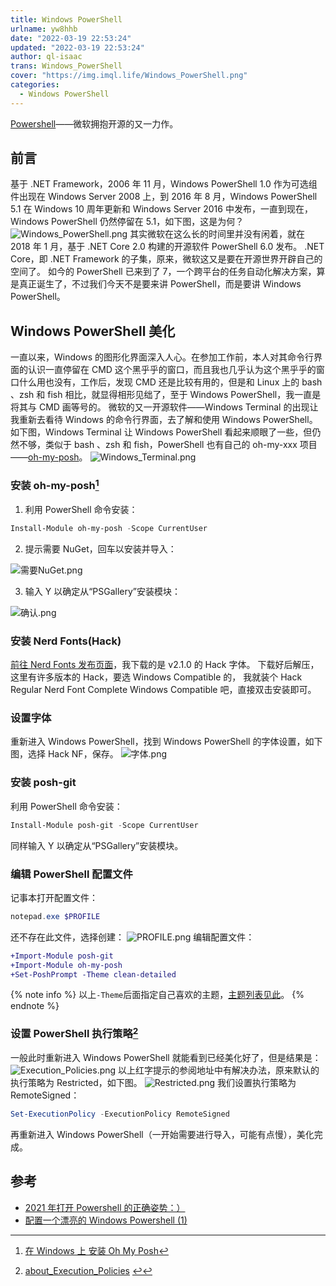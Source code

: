 ```yaml
---
title: Windows PowerShell
urlname: yw8hhb
date: "2022-03-19 22:53:24"
updated: "2022-03-19 22:53:24"
author: ql-isaac
trans: Windows_PowerShell
cover: "https://img.imql.life/Windows_PowerShell.png"
categories:
  - Windows PowerShell
---
```


[Powershell](https://github.com/PowerShell/PowerShell)——微软拥抱开源的又一力作。

<!-- more -->

## 前言

基于 .NET Framework，2006 年 11 月，Windows PowerShell 1.0 作为可选组件出现在 Windows Server 2008 上，到 2016 年 8 月，Windows PowerShell 5.1 在 Windows 10 周年更新和 Windows Server 2016 中发布，一直到现在，Windows PowerShell 仍然停留在 5.1，如下图，这是为何？
![Windows_PowerShell.png](https://img.imql.life/illustrations/f0bd31264a4123e055441e3074f98dd7.png)
其实微软在这么长的时间里并没有闲着，就在 2018 年 1 月，基于 .NET Core 2.0 构建的开源软件 PowerShell 6.0 发布。
.NET Core，即 .NET Framework 的子集，原来，微软这又是要在开源世界开辟自己的空间了。
如今的 PowerShell 已来到了 7，一个跨平台的任务自动化解决方案，算是真正诞生了，不过我们今天不是要来讲 PowerShell，而是要讲 Windows PowerShell。

## Windows PowerShell 美化

一直以来，Windows 的图形化界面深入人心。在参加工作前，本人对其命令行界面的认识一直停留在 CMD 这个黑乎乎的窗口，而且我也几乎认为这个黑乎乎的窗口什么用也没有，工作后，发现 CMD 还是比较有用的，但是和 Linux 上的 bash 、zsh 和 fish 相比，就显得相形见绌了，至于 Windows PowerShell，我一直是将其与 CMD 画等号的。
微软的又一开源软件——Windows Terminal 的出现让我重新去看待 Windows 的命令行界面，去了解和使用 Windows PowerShell。
如下图，Windows Terminal 让 Windows PowerShell 看起来顺眼了一些，但仍然不够，类似于 bash 、zsh 和 fish，PowerShell 也有自己的 oh-my-xxx 项目——[oh-my-posh](https://github.com/JanDeDobbeleer/oh-my-posh)。
![Windows_Terminal.png](https://img.imql.life/illustrations/559cef53152f46e7df50f7da185e92bb.png)

### 安装 oh-my-posh[^1]

1. 利用 PowerShell 命令安装：

```powershell
Install-Module oh-my-posh -Scope CurrentUser
```

2. 提示需要 NuGet，回车以安装并导入：

![需要NuGet.png](https://img.imql.life/illustrations/2857dad2e859dd791a7781d464e71d12.png)

3. 输入 Y 以确定从“PSGallery”安装模块：

![确认.png](https://img.imql.life/illustrations/04e98fe12f8276d06f666db93fdeb2cb.png)

### 安装 **Nerd Fonts(Hack)**

[前往 Nerd Fonts 发布页面](https://github.com/ryanoasis/nerd-fonts/releases/)，我下载的是 v2.1.0 的 Hack 字体。
下载好后解压，这里有许多版本的 Hack，要选 Windows Compatible 的， 我就装个 Hack Regular Nerd Font Complete Windows Compatible 吧，直接双击安装即可。

### 设置字体

重新进入 Windows PowerShell，找到 Windows PowerShell 的字体设置，如下图，选择 Hack NF，保存。
![字体.png](https://img.imql.life/illustrations/d27c853079204309f601c3d19b0a19db.png)

### 安装 posh-git

利用 PowerShell 命令安装：

```powershell
Install-Module posh-git -Scope CurrentUser
```

同样输入 Y 以确定从“PSGallery”安装模块。

### 编辑 PowerShell 配置文件

记事本打开配置文件：

```powershell
notepad.exe $PROFILE
```

还不存在此文件，选择创建：
![PROFILE.png](https://img.imql.life/illustrations/90db2c3f829eb7bbe9e68ad17d63d20f.png)
编辑配置文件：

```diff
+Import-Module posh-git
+Import-Module oh-my-posh
+Set-PoshPrompt -Theme clean-detailed
```

{% note info %}
以上`-Theme`后面指定自己喜欢的主题，[主题列表见此](https://ohmyposh.dev/docs/themes)。
{% endnote %}

### 设置 PowerShell 执行策略[^2]

一般此时重新进入 Windows PowerShell 就能看到已经美化好了，但是结果是：
![Execution_Policies.png](https://img.imql.life/illustrations/f107ea7bc2a09ef8e8340886a0a4ce40.png)
以上红字提示的参阅地址中有解决办法，原来默认的执行策略为 Restricted，如下图。
![Restricted.png](https://img.imql.life/illustrations/370d106359bc6d0dfe2016c361e5bf83.png)
我们设置执行策略为 RemoteSigned：

```powershell
Set-ExecutionPolicy -ExecutionPolicy RemoteSigned
```

再重新进入 Windows PowerShell（一开始需要进行导入，可能有点慢），美化完成。

## 参考

- [2021 年打开 Powershell 的正确姿势：）](https://www.bilibili.com/video/BV1jQ4y1Y7mG)
- [配置一个漂亮的 Windows Powershell (1)](https://www.bilibili.com/video/BV12u411Z7Zo)

[^1]: [在 Windows 上 安装 Oh My Posh](https://ohmyposh.dev/docs/)
[^2]: [about_Execution_Policies](https://docs.microsoft.com/zh-cn/powershell/module/microsoft.powershell.core/about/about_execution_policies?view=powershell-5.1) [↩](#设置-PowerShell-执行策略-2)
